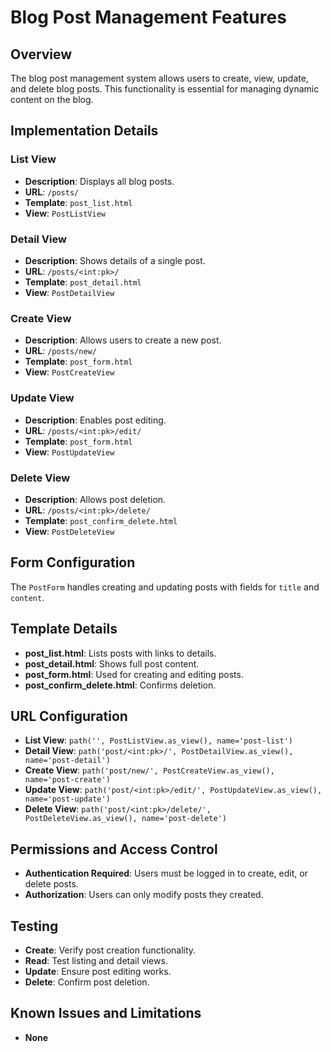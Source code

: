 # Blog Post Management Features

## Overview
The blog post management system allows users to create, view, update, and delete blog posts. This functionality is essential for managing dynamic content on the blog.

## Implementation Details
### List View
- **Description**: Displays all blog posts.
- **URL**: `/posts/`
- **Template**: `post_list.html`
- **View**: `PostListView`

### Detail View
- **Description**: Shows details of a single post.
- **URL**: `/posts/<int:pk>/`
- **Template**: `post_detail.html`
- **View**: `PostDetailView`

### Create View
- **Description**: Allows users to create a new post.
- **URL**: `/posts/new/`
- **Template**: `post_form.html`
- **View**: `PostCreateView`

### Update View
- **Description**: Enables post editing.
- **URL**: `/posts/<int:pk>/edit/`
- **Template**: `post_form.html`
- **View**: `PostUpdateView`

### Delete View
- **Description**: Allows post deletion.
- **URL**: `/posts/<int:pk>/delete/`
- **Template**: `post_confirm_delete.html`
- **View**: `PostDeleteView`

## Form Configuration
The `PostForm` handles creating and updating posts with fields for `title` and `content`.

## Template Details
- **post_list.html**: Lists posts with links to details.
- **post_detail.html**: Shows full post content.
- **post_form.html**: Used for creating and editing posts.
- **post_confirm_delete.html**: Confirms deletion.

## URL Configuration
- **List View**: `path('', PostListView.as_view(), name='post-list')`
- **Detail View**: `path('post/<int:pk>/', PostDetailView.as_view(), name='post-detail')`
- **Create View**: `path('post/new/', PostCreateView.as_view(), name='post-create')`
- **Update View**: `path('post/<int:pk>/edit/', PostUpdateView.as_view(), name='post-update')`
- **Delete View**: `path('post/<int:pk>/delete/', PostDeleteView.as_view(), name='post-delete')`

## Permissions and Access Control
- **Authentication Required**: Users must be logged in to create, edit, or delete posts.
- **Authorization**: Users can only modify posts they created.

## Testing
- **Create**: Verify post creation functionality.
- **Read**: Test listing and detail views.
- **Update**: Ensure post editing works.
- **Delete**: Confirm post deletion.

## Known Issues and Limitations
- **None**
